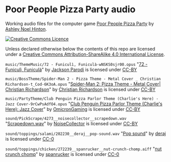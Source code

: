 # Poor People Pizza Party audio

Working audio files for the computer game [Poor People Pizza
Party](https://github.com/anhinton/PoorPeoplePizzaParty) by [Ashley
Noel Hinton](https://canadia.co.nz/).

[![Creative Commons
Licence](https://i.creativecommons.org/l/by-sa/4.0/88x31.png)](http://creativecommons.org/licenses/by-sa/4.0/)

Unless declared otherwise below the contents of this repo are
licensed under a [Creative Commons Attribution-ShareAlike 4.0
International
License](http://creativecommons.org/licenses/by-sa/4.0/).

`music/ThemeMusic/72 - Funiculì, Funiculà-wNSKS0sjr00.opus`
"[72 - Funiculì, Funiculà](https://www.youtube.com/watch?v=wNSKS0sjr00)"
by
[Jackson Parodi](https://www.youtube.com/channel/UC8XvpkRSLwtZc2A_oYQPAUA)
is licensed under 
[CC-BY](https://creativecommons.org/licenses/by/3.0/legalcode)

`music/BossTheme/Spider-Man 2 - Pizza Theme - Metal Cover _ Christian
Richardson-t_Cod-6K3oA.opus`
"[Spider-Man 2: Pizza Theme - Metal Cover| Christian Richardson](https://www.youtube.com/watch?v=t_Cod-6K3oA)" 
by 
[Christian Richardson](https://www.youtube.com/channel/UCx1oNbpQ9SuSYJoOrhEHlQw)
is licensed under 
[CC-BY](https://creativecommons.org/licenses/by/3.0/legalcode)

`music/PartyTheme/Club Penguin Pizza Parlor Theme (Charlie's Here) - Jazz Cover-9rCwPsAdfO4.opus`
"[Club Penguin Pizza Parlor Theme (Charlie's Here): Jazz Cover](https://www.youtube.com/watch?v=9rCwPsAdfO4)"
by
[OmicronGaming](https://www.youtube.com/channel/UCryKACitFpPVPiqvYH6pQBQ)
is licensed under 
[CC-BY](https://creativecommons.org/licenses/by/3.0/legalcode)

`sound/PickScrape/4273__noisecollector__scrapedown.wav`
"[Scrapedown.wav](https://freesound.org/people/NoiseCollector/sounds/4273/)"
by
[NoiseCollector](https://freesound.org/people/NoiseCollector/)
is licensed under
[CC-BY](http://creativecommons.org/licenses/by/3.0/)

`sound/toppings/salami/202230__deraj__pop-sound.wav`
"[Pop sound](https://freesound.org/people/deraj/sounds/202230/)"
by
[deraj](https://freesound.org/people/deraj/)
is licensed under
[CC-0](http://creativecommons.org/publicdomain/zero/1.0/)

`sound/toppings/chicken/272239__spanrucker__nut-crunch-chomp.aiff`
"[nut crunch
chomp](https://freesound.org/people/spanrucker/sounds/272239/)"
by
[spanrucker](https://freesound.org/people/spanrucker/)
is licensed under
[CC-0](http://creativecommons.org/publicdomain/zero/1.0/)

